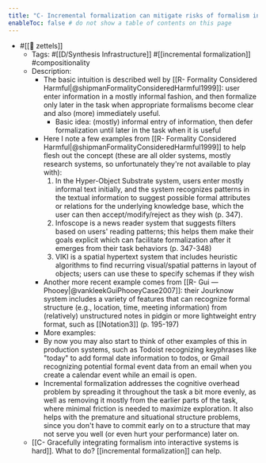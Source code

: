 ```yaml
---
title: "C- Incremental formalization can mitigate risks of formalism in interactive systems"
enableToc: false # do not show a table of contents on this page
---
```

- #[[🌲 zettels]]
    - Tags:  #[[D/Synthesis Infrastructure]] #[[incremental formalization]] #compositionality
    - Description:
        - The basic intuition is described well by [[R- Formality Considered Harmful|@shipmanFormalityConsideredHarmful1999]]: user enter information in a mostly informal fashion, and then formalize only later in the task when appropriate formalisms become clear and also (more) immediately useful. 
            - Basic idea: (mostly) informal entry of information, then defer formalization until later in the task when it is useful
        - Here I note a few examples from [[R- Formality Considered Harmful|@shipmanFormalityConsideredHarmful1999]] to help flesh out the concept (these are all older systems, mostly research systems, so unfortunately they're not available to play with):
            1. In the Hyper-Object Substrate system, users enter mostly informal text initially, and the system recognizes patterns in the textual information to suggest possible formal attributes or relations for the underlying knowledge base, which the user can then accept/modify/reject as they wish (p. 347).
            2. Infoscope is a news reader system that suggests filters based on users' reading patterns; this helps them make their goals explicit which can facilitate formalization after it emerges from their task behaviors (p. 347-348)
            3. VIKI is a spatial hypertext system that includes heuristic algorithms to find recurring visual/spatial patterns in layout of objects; users can use these to specify schemas if they wish
        - Another more recent example comes from [[R- Gui — Phooey|@vankleekGuiPhooeyCase2007]]: their Jourknow system includes a variety of features that can recognize formal structure (e.g., location, time, meeting information) from (relatively) unstructured notes in pidgin or more lightweight entry format, such as [[Notation3]] (p. 195-197)
        - More examples:
        - By now you may also start to think of other examples of this in production systems, such as Todoist recognizing keyphrases like "today" to add formal date information to todos, or Gmail recognizing potential formal event data from an email when you create a calendar event while an email is open.
        - Incremental formalization addresses the cognitive overhead problem by spreading it throughout the task a bit more evenly, as well as removing it mostly from the earlier parts of the task, where minimal friction is needed to maximize exploration. It also helps with the premature and situational structure problems, since you don't have to commit early on to a structure that may not serve you well (or even hurt your performance) later on.
    - [[C- Gracefully integrating formalism into interactive systems is hard]]. What to do? [[incremental formalization]] can help.